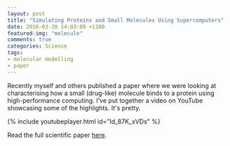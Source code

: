 ```yaml
---
layout: post
title: "Simulating Proteins and Small Molecules Using Supercomputers"
date: 2016-03-30 14:03:09 +1100
featured-img: "molecule"
comments: true
categories: Science
tags:
- molecular modelling
- paper
---
```

Recently myself and others published a paper where we were looking at
characterising how a small (drug-like) molecule binds to a protein using
high-performance computing. I've put together a video on YouTube showcasing
some of the highlights. It's pretty.

{% include youtubeplayer.html id="Id_87K_xVDs" %}

Read the full scientific paper
[here](http://journals.plos.org/ploscompbiol/article?id=10.1371/journal.pcbi.1004811).
